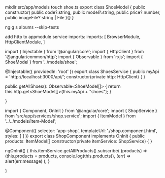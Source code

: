 mkdir src/app/models
touch shoe.ts
export class ShoeModel {
    public constructor(
        public code?:string,
        public model?:string,
        public price?:number,
        public imageFile?:string | File
    ){}
}
 
ng g s albums --skip-tests

add http to appmodule service imports:
 imports: [
    BrowserModule,
    HttpClientModule,
 ]

import { Injectable } from '@angular/core';
import { HttpClient } from '@angular/common/http';
import { Observable } from 'rxjs';
import { ShoeModel } from '../models/shoe';

@Injectable({
  providedIn: 'root'
})
export class ShoesService {
  public myApi = 'http://localhost:3000/api/';
  constructor(private http: HttpClient) { }

  public getAllShoes(): Observable<ShoeModel[]> {
    return this.http.get<ShoeModel[]>(this.myApi + "shoes");
  }

}


import { Component, OnInit } from '@angular/core';
import { ShopService } from 'src/app/services/shop.service';
import { ItemModel } from '../../models/Item-Model';

@Component({
  selector: 'app-shop',
  templateUrl: './shop.component.html',
  styles: [
  ]
})
export class ShopComponent implements OnInit {
  public products: ItemModel[]
  constructor(private itemService: ShopService) { }


  ngOnInit() {
    this.itemService.getAllProducts().subscribe(
      (products) => (this.products = products, console.log(this.products)),
      (err) => alert(err.message)
    );
  }

}
